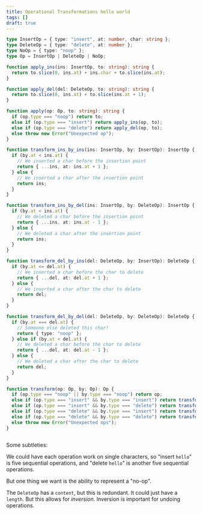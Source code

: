 ```yaml
---
title: Operational Transformations hello world
tags: []
draft: true
---
```


```ts
type InsertOp = { type: "insert", at: number, char: string };
type DeleteOp = { type: "delete", at: number };
type NoOp = { type: "noop" };
type Op = InsertOp | DeleteOp | NoOp;
```

```ts
function apply_ins(ins: InsertOp, to: string): string {
  return to.slice(0, ins.at) + ins.char + to.slice(ins.at);
}

function apply_del(del: DeleteOp, to: string): string {
  return to.slice(0, ins.at) + to.slice(ins.at + 1);
}

function apply(op: Op, to: string): string {
  if (op.type === "noop") return to;
  else if (op.type === "insert") return apply_ins(op, to);
  else if (op.type === "delete") return apply_del(op, to);
  else throw new Error("Unexpected op");
}
```


```ts
function transform_ins_by_ins(ins: InsertOp, by: InsertOp): InsertOp {
  if (by.at < ins.at) {
    // We inserted a char before the insertion point
    return { ...ins, at: ins.at + 1 };
  } else {
    // We inserted a char after the insertion point
    return ins;
  }
}

function transform_ins_by_del(ins: InsertOp, by: DeleteOp): InsertOp {
  if (by.at < ins.at) {
    // We deleted a char before the insertion point
    return { ...ins, at: ins.at - 1 };
  } else {
    // We deleted a char after the insertion point
    return ins;
  }
}

function transform_del_by_ins(del: DeleteOp, by: InsertOp): DeleteOp {
  if (by.at <= del.at) {
    // We inserted a char before the char to delete
    return { ...del, at: del.at + 1 };
  } else {
    // We inserted a char after the char to delete
    return del;
  }
}

function transform_del_by_del(del: DeleteOp, by: DeleteOp): DeleteOp {
  if (by.at === del.at) {
    // Someone else deleted this char!
    return { type: "noop" };
  } else if (by.at < del.at) {
    // We deleted a char before the char to delete
    return { ...del, at: del.at - 1 };
  } else {
    // We deleted a char after the char to delete
    return del;
  }
}

function transform(op: Op, by: Op): Op {
  if (op.type === "noop" || by.type === "noop") return op;
  else if (op.type === "insert" && by.type === "insert") return transform_ins_by_ins(op, by);
  else if (op.type === "insert" && by.type === "delete") return transform_ins_by_del(op, by);
  else if (op.type === "delete" && by.type === "insert") return transform_del_by_ins(op, by);
  else if (op.type === "delete" && by.type === "delete") return transform_del_by_del(op, by);
  else throw new Error("Unexpected ops");
}
```

```ts

```


Some subtleties:

We could have each operation work on single characters,
so "insert `hello`" is five sequential operations,
and "delete `hello`" is another five sequential operations.

But one thing we want is the ability to represent a "no-op".


The `DeleteOp` has a `content`, but this is redundant.
It could just have a `length`.
But this allows for _inversion_.
Inversion is important for undoing operations.

